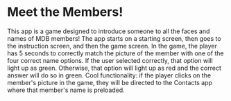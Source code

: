 # Meet the Members!
This app is a game designed to introduce someone to all the faces and names of MDB members! The app starts on a starting screen, then goes to the instruction screen, and then the game screen. In the game, the player has 5 seconds to correctly match the picture of the member with one of the four correct name options. If the user selected correctly, that option will light up as green. Otherwise, that option will light up as red and the correct answer will do so in green. Cool functionality: if the player clicks on the member's picture in the game, they will be directed to the Contacts app where that member's name is preloaded.
